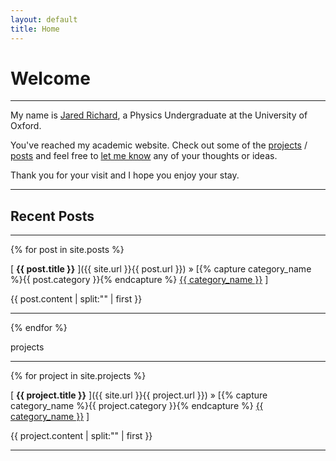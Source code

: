 ```yaml
---
layout: default
title: Home
---
```


<h1>Welcome</h1>

-----

My name is <a href="{{ site.url }}/about">Jared Richard</a>, a Physics Undergraduate at the University of Oxford. 

You've reached my academic website. Check out some of the <a href="{{ site.url }}/projectarchive">projects</a> / <a href="{{ site.url }}/postarchive">posts</a> and feel free to <a href="{{ site.url }}/about">let me know</a> any of your thoughts or ideas.

Thank you for your visit and I hope you enjoy your stay.

-----

<h2>Recent Posts</h2>

-----

{% for post in site.posts %}

[ **{{ **post.title** }}** ]({{ site.url }}{{ post.url }}) » [{% capture category_name %}{{ post.category }}{% endcapture %} <a href="/category/{{ category_name }}">{{ category_name }}</a> ]

<!-- Excerpt -->

{{ post.content | split:"<!-- more -->" | first }}

-----

{% endfor %}

projects

-----

{% for project in site.projects %}

[ **{{ **project.title** }}** ]({{ site.url }}{{ project.url }}) » [{% capture category_name %}{{ project.category }}{% endcapture %} <a href="/category/{{ category_name }}">{{ category_name }}</a> ]

<!-- Excerpt -->

{{ project.content | split:"<!-- more -->" | first }}

-----




